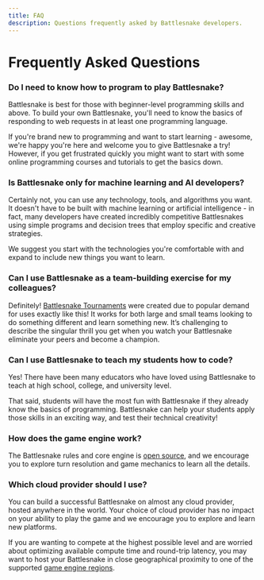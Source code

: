 ```yaml
---
title: FAQ
description: Questions frequently asked by Battlesnake developers.
---
```


# Frequently Asked Questions

### Do I need to know how to program to play Battlesnake?

Battlesnake is best for those with beginner-level programming skills and above. To build your own Battlesnake, you'll need to know the basics of responding to web requests in at least one programming language.

If you're brand new to programming and want to start learning - awesome, we're happy you're here and welcome you to give Battlesnake a try! However, if you get frustrated quickly you might want to start with some online programming courses and tutorials to get the basics down.

### Is Battlesnake only for machine learning and AI developers?

Certainly not, you can use any technology, tools, and algorithms you want. It doesn't have to be built with machine learning or artificial intelligence - in fact, many developers have created incredibly competitive Battlesnakes using simple programs and decision trees that employ specific and creative strategies.

We suggest you start with the technologies you're comfortable with and expand to include new things you want to learn.

### Can I use Battlesnake as a team-building exercise for my colleagues?

Definitely! [Battlesnake Tournaments](tournaments) were created due to popular demand for uses exactly like this! It works for both large and small teams looking to do something different and learn something new. It’s challenging to describe the singular thrill you get when you watch your Battlesnake eliminate your peers and become a champion.

### Can I use Battlesnake to teach my students how to code?

Yes! There have been many educators who have loved using Battlesnake to teach at high school, college, and university level.

That said, students will have the most fun with Battlesnake if they already know the basics of programming. Battlesnake can help your students apply those skills in an exciting way, and test their technical creativity!

### How does the game engine work?

The Battlesnake rules and core engine is [open source](https://github.com/BattlesnakeOfficial/rules), and we encourage you to explore turn resolution and game mechanics to learn all the details.

### Which cloud provider should I use?

You can build a successful Battlesnake on almost any cloud provider, hosted anywhere in the world. Your choice of cloud provider has no impact on your ability to play the game and we encourage you to explore and learn new platforms.

If you are wanting to compete at the highest possible level and are worried about optimizing available compute time and round-trip latency, you may want to host your Battlesnake in close geographical proximity to one of the supported [game engine regions](guides/engine-regions).
